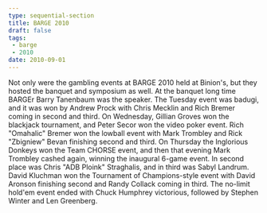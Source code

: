 ```yaml
---
type: sequential-section
title: BARGE 2010
draft: false
tags:
 - barge
 - 2010
date: 2010-09-01
---
```


Not only were the gambling events at BARGE 2010 held at Binion's, but they
hosted the banquet and symposium as well. At the banquet long time BARGEr Barry
Tanenbaum was the speaker. The Tuesday event was badugi, and it was won by
Andrew Prock with Chris Mecklin and Rich Bremer coming in second and third. On
Wednesday, Gillian Groves won the blackjack tournament, and Peter Secor won the
video poker event. Rich &quot;Omahalic&quot; Bremer won the lowball event with
Mark Trombley and Rick &quot;Zbigniew&quot; Bevan finishing second and
third. On Thursday the Inglorious Donkeys won the Team CHORSE event, and then
that evening Mark Trombley cashed again, winning the inaugural 6-game event. In
second place was Chris &quot;ADB Ploink&quot; Straghalis, and in third was
Sabyl Landrum. David Kluchman won the Tournament of Champions-style event with
David Aronson finishing second and Randy Collack coming in third. The no-limit
hold'em event ended with Chuck Humphrey victorious, followed by Stephen Winter
and Len Greenberg.
